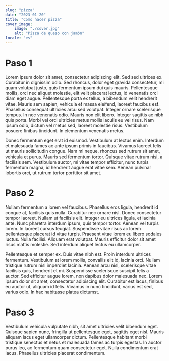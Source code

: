 ```yaml
---
slug: "pizza"
date: "2023-01-20"
title: "Como hacer pizza"
cover_image:
    image: "./cover.jpg"
    alt: "Pizza de queso con jamón"
locale: "es"
---
```


# Paso 1

Lorem ipsum dolor sit amet, consectetur adipiscing elit. Sed sed ultrices ex. Curabitur in dignissim odio. Sed rhoncus, dolor eget gravida consectetur, mi quam volutpat justo, quis fermentum ipsum dui quis mauris. Pellentesque mollis, orci nec aliquet molestie, elit velit placerat lectus, id venenatis orci diam eget augue. Pellentesque porta ex tellus, a bibendum velit hendrerit vitae. Mauris sem sapien, vehicula et massa eleifend, laoreet faucibus est. Phasellus consequat ultricies arcu sed volutpat. Integer ornare scelerisque tempus. In nec venenatis odio. Mauris non elit libero. Integer sagittis ac nibh quis porta. Morbi vel orci ultricies metus mollis iaculis eu vel risus. Nam ipsum odio, dictum vel metus sed, laoreet molestie risus. Vestibulum posuere finibus tincidunt. In elementum venenatis metus.

Donec fermentum eget erat id euismod. Vestibulum at lectus enim. Interdum et malesuada fames ac ante ipsum primis in faucibus. Vivamus laoreet felis ut mauris sollicitudin congue. Nam mi neque, rhoncus sed rutrum sit amet, vehicula et purus. Mauris sed fermentum tortor. Quisque vitae rutrum nisi, a facilisis sem. Vestibulum auctor, mi vitae tempor efficitur, nunc turpis fermentum magna, id hendrerit augue erat vitae sem. Aenean pulvinar lobortis orci, ut rutrum tortor porttitor sit amet.

# Paso 2

Nullam fermentum a lorem vel faucibus. Phasellus eros ligula, hendrerit id congue at, facilisis quis nulla. Curabitur nec ornare nisl. Donec consectetur tempor laoreet. Nullam ut facilisis elit. Integer eu ultrices ligula, et lacinia ante. Nunc pharetra interdum ipsum, quis tempor tortor. Aenean vel turpis lorem. In laoreet cursus feugiat. Suspendisse vitae risus ac lorem pellentesque placerat id vitae turpis. Praesent vitae lorem eu libero sodales luctus. Nulla facilisi. Aliquam erat volutpat. Mauris efficitur dolor sit amet risus mattis molestie. Sed interdum aliquet lectus eu ullamcorper.

Pellentesque et semper ex. Duis vitae nibh est. Proin interdum ultrices fermentum. Vestibulum at lorem mollis, convallis elit id, lacinia orci. Nullam tristique rutrum nisl imperdiet lacinia. Aenean arcu nisl, scelerisque vitae facilisis quis, hendrerit et mi. Suspendisse scelerisque suscipit felis a auctor. Sed efficitur augue lorem, non dapibus dolor malesuada nec. Lorem ipsum dolor sit amet, consectetur adipiscing elit. Curabitur est lacus, finibus eu auctor ut, aliquam id felis. Vivamus in nunc tincidunt, varius est sed, varius odio. In hac habitasse platea dictumst.

# Paso 3

Vestibulum vehicula vulputate nibh, sit amet ultricies velit bibendum eget. Quisque sapien nunc, fringilla ut pellentesque eget, sagittis eget nisl. Mauris aliquam lacus eget ullamcorper dictum. Pellentesque habitant morbi tristique senectus et netus et malesuada fames ac turpis egestas. In auctor purus leo, ac fermentum quam consectetur eget. Nulla condimentum erat lacus. Phasellus ultricies placerat condimentum.
